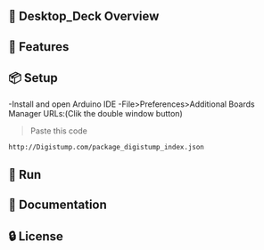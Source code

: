 ## 👀 Desktop_Deck Overview

## 🚀 Features

## 📦 Setup 
-Install and open Arduino IDE
-File>Preferences>Additional Boards Manager URLs:(Clik the double window button)
>Paste this code
```bash
http://Digistump.com/package_digistump_index.json
```

## 🎉 Run

## 📜 Documentation

## 🔒 License
